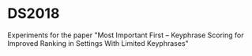 # DS2018
Experiments for the paper "Most Important First – Keyphrase Scoring for Improved Ranking in Settings With Limited Keyphrases"
